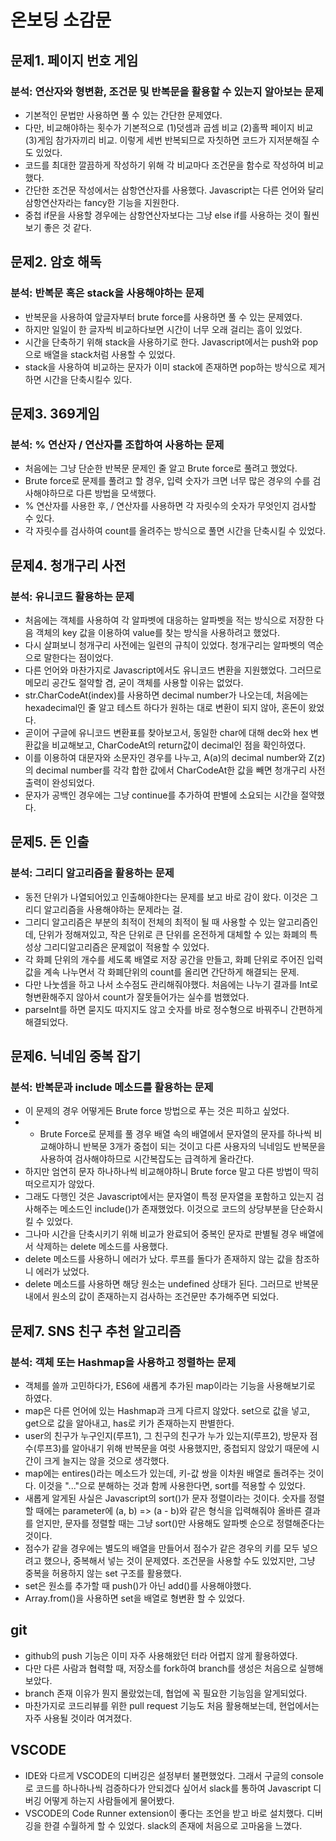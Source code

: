 # 온보딩 소감문

## 문제1. 페이지 번호 게임

### 분석: 연산자와 형변환, 조건문 및 반복문을 활용할 수 있는지 알아보는 문제

- 기본적인 문법만 사용하면 풀 수 있는 간단한 문제였다.
- 다만, 비교해야하는 횟수가 기본적으로 (1)덧셈과 곱셈 비교 (2)홀짝 페이지 비교 (3)게임 참가자끼리 비교. 이렇게 세번 반복되므로 자칫하면 코드가 지저분해질 수도 있었다.
- 코드를 최대한 깔끔하게 작성하기 위해 각 비교마다 조건문을 함수로 작성하여 비교했다. 
- 간단한 조건문 작성에서는 삼항연산자를 사용했다. Javascript는 다른 언어와 달리 삼항연산자라는 fancy한 기능을 지원한다. 
- 중첩 if문을 사용할 경우에는 삼항연산자보다는 그냥 else if를 사용하는 것이 훨씬 보기 좋은 것 같다.

## 문제2. 암호 해독

### 분석: 반복문 혹은 stack을 사용해야하는 문제

- 반복문을 사용하여 앞글자부터 brute force를 사용하면 풀 수 있는 문제였다.
- 하지만 일일이 한 글자씩 비교하다보면 시간이 너무 오래 걸리는 흠이 있었다.
- 시간을 단축하기 위해 stack을 사용하기로 한다. Javascript에서는 push와 pop으로 배열을 stack처럼 사용할 수 있었다. 
- stack을 사용하여 비교하는 문자가 이미 stack에 존재하면 pop하는 방식으로 제거하면 시간을 단축시킬수 있다.

## 문제3. 369게임

### 분석: % 연산자 / 연산자를 조합하여 사용하는 문제

- 처음에는 그냥 단순한 반복문 문제인 줄 알고 Brute force로 풀려고 했었다. 
- Brute force로 문제를 풀려고 할 경우, 입력 숫자가 크면 너무 많은 경우의 수를 검사해야하므로 다른 방법을 모색했다.
- % 연산자를 사용한 후, / 연산자를 사용하면 각 자릿수의 숫자가 무엇인지 검사할 수 있다.
- 각 자릿수를 검사하여 count를 올려주는 방식으로 풀면 시간을 단축시킬 수 있었다. 

## 문제4. 청개구리 사전

### 분석: 유니코드 활용하는 문제

- 처음에는 객체를 사용하여 각 알파벳에 대응하는 알파벳을 적는 방식으로 저장한 다음 객체의 key 값을 이용하여 value를 찾는 방식을 사용하려고 했었다.
- 다시 살펴보니 청개구리 사전에는 일련의 규칙이 있었다. 청개구리는 알파벳의 역순으로 말한다는 점이었다.  
- 다른 언어와 마찬가지로 Javascript에서도 유니코드 변환을 지원했었다. 그러므로 메모리 공간도 절약할 겸, 굳이 객체를 사용할 이유는 없었다.
- str.CharCodeAt(index)를 사용하면 decimal number가 나오는데, 처음에는 hexadecimal인 줄 알고 테스트 하다가 원하는 대로 변환이 되지 않아, 혼돈이 왔었다.
- 곧이어 구글에 유니코드 변환표를 찾아보고서, 동일한 char에 대해 dec와 hex 변환값을 비교해보고, CharCodeAt의 return값이 decimal인 점을 확인하였다.
- 이를 이용하여 대문자와 소문자인 경우를 나누고, A(a)의 decimal number와 Z(z)의 decimal number를 각각 합한 값에서 CharCodeAt한 값을 빼면 청개구리 사전 출력이 완성되었다. 
- 문자가 공백인 경우에는 그냥 continue를 추가하여 판별에 소요되는 시간을 절약했다.

## 문제5. 돈 인출

### 분석: 그리디 알고리즘을 활용하는 문제

- 동전 단위가 나열되어있고 인출해야한다는 문제를 보고 바로 감이 왔다. 이것은 그리디 알고리즘을 사용해야하는 문제라는 걸.
- 그리디 알고리즘은 부분의 최적이 전체의 최적이 될 때 사용할 수 있는 알고리즘인데, 단위가 정해져있고, 작은 단위로 큰 단위를 온전하게 대체할 수 있는 화폐의 특성상 그리디알고리즘은 문제없이 적용할 수 있었다.
- 각 화폐 단위의 개수를 세도록 배열로 저장 공간을 만들고, 화폐 단위로 주어진 입력값을 계속 나누면서 각 화폐단위의 count를 올리면 간단하게 해결되는 문제.
- 다만 나눗셈을 하고 나서 소수점도 관리해줘야했다. 처음에는 나누기 결과를 Int로 형변환해주지 않아서 count가 잘못들어가는 실수를 범했었다. 
- parseInt를 하면 묻지도 따지지도 않고 숫자를 바로 정수형으로 바꿔주니 간편하게 해결되었다.

## 문제6. 닉네임 중복 잡기

### 분석: 반복문과 include 메소드를 활용하는 문제

- 이 문제의 경우 어떻게든 Brute force 방법으로 푸는 것은 피하고 싶었다. 
- - Brute Force로 문제를 풀 경우 배열 속의 배열에서 문자열의 문자를 하나씩 비교해야하니 반복문 3개가 중첩이 되는 것이고 다른 사용자의 닉네임도 반복문을 사용하여 검사해야하므로 시간복잡도는 급격하게 올라간다.
- 하지만 엄연히 문자 하나하나씩 비교해야하니 Brute force 말고 다른 방법이 딱히 떠오르지가 않았다.
- 그래도 다행인 것은 Javascript에서는 문자열이 특정 문자열을 포함하고 있는지 검사해주는 메소드인 include()가 존재했었다. 이것으로 코드의 상당부분을 단순화시킬 수 있었다.
- 그나마 시간을 단축시키기 위해 비교가 완료되어 중복인 문자로 판별될 경우 배열에서 삭제하는 delete 메소드를 사용했다. 
- delete 메소드를 사용하니 에러가 났다. 루프를 돌다가 존재하지 않는 값을 참조하니 에러가 났었다. 
- delete 메소드를 사용하면 해당 원소는 undefined 상태가 된다. 그러므로 반복문 내에서 원소의 값이 존재하는지 검사하는 조건문만 추가해주면 되었다.

## 문제7. SNS 친구 추천 알고리즘

### 분석: 객체 또는 Hashmap을 사용하고 정렬하는 문제

- 객체를 쓸까 고민하다가, ES6에 새롭게 추가된 map이라는 기능을 사용해보기로 하였다.
- map은 다른 언어에 있는 Hashmap과 크게 다르지 않았다. set으로 값을 넣고, get으로 값을 알아내고, has로 키가 존재하는지 판별한다.
- user의 친구가 누구인지(루프1), 그 친구의 친구가 누가 있는지(루프2), 방문자 점수(루프3)를 알아내기 위해 반복문을 여럿 사용했지만, 중첩되지 않았기 때문에 시간이 크게 늘지는 않을 것으로 생각했다. 
- map에는 entires()라는 메소드가 있는데, 키-값 쌍을 이차원 배열로 돌려주는 것이다. 이것을 "..."으로 분해하는 것과 함께 사용한다면, sort를 적용할 수 있었다.  
- 새롭게 알게된 사실은 Javascript의 sort()가 문자 정렬이라는 것이다. 숫자를 정렬할 때에는 parameter에 (a, b) => (a - b)와 같은 형식을 입력해줘야 올바른 결과를 얻지만, 문자를 정렬할 때는 그냥 sort()만 사용해도 알파벳 순으로 정렬해준다는 것이다.
-  점수가 같을 경우에는 별도의 배열을 만들어서 점수가 같은 경우의 키를 모두 넣으려고 했으나, 중복해서 넣는 것이 문제였다. 조건문을 사용할 수도 있었지만, 그냥 중복을 허용하지 않는 set 구조를 활용했다. 
-  set은 원소를 추가할 때 push()가 아닌 add()를 사용해야했다.
-  Array.from()을 사용하면 set을 배열로 형변환 할 수 있었다. 

## git

- github의 push 기능은 이미 자주 사용해왔던 터라 어렵지 않게 활용하였다.
- 다만 다른 사람과 협력할 때, 저장소를 fork하여 branch를 생성은 처음으로 실행해보았다.
- branch 존재 이유가 뭔지 몰랐었는데, 협업에 꼭 필요한 기능임을 알게되었다. 
- 마찬가지로 코드리뷰를 위한 pull request 기능도 처음 활용해보는데, 현업에서는 자주 사용될 것이라 여겨졌다. 

## VSCODE

- IDE와 다르게 VSCODE의 디버깅은 설정부터 불편했었다. 그래서 구글의 console로 코드를 하나하나씩 검증하다가 안되겠다 싶어서 slack를 통하여 Javascript 디버깅 어떻게 하는지 사람들에게 물어봤다.
- VSCODE의 Code Runner extension이 좋다는 조언을 받고 바로 설치했다. 디버깅을 한결 수월하게 할 수 있었다. slack의 존재에 처음으로 고마움을 느꼈다. 
